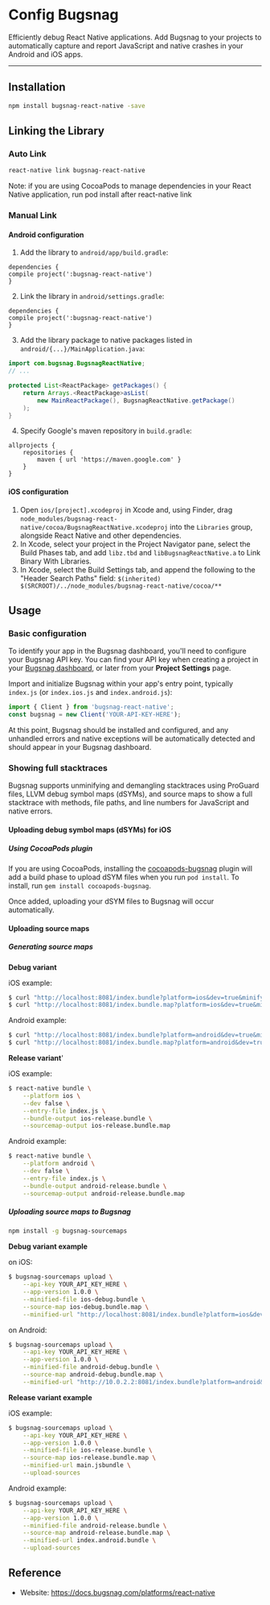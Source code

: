 # Config Bugsnag

Efficiently debug React Native applications. Add Bugsnag to your projects to automatically capture and report JavaScript and native crashes in your Android and iOS apps.

---

## Installation

```bash
npm install bugsnag-react-native -save
```

## Linking the Library

### Auto Link

```bash
react-native link bugsnag-react-native
```

Note: if you are using CocoaPods to manage dependencies in your React Native application, run pod install after react-native link

### Manual Link

#### Android configuration

1. Add the library to `android/app/build.gradle`:

```
dependencies {
compile project(':bugsnag-react-native')
}
```
2. Link the library in `android/settings.gradle`:

```
dependencies {
compile project(':bugsnag-react-native')
}
```
3.  Add the library package to native packages listed in 
    `android/{...}/MainApplication.java`:
    
```java
import com.bugsnag.BugsnagReactNative;
// ...

protected List<ReactPackage> getPackages() {
    return Arrays.<ReactPackage>asList(
        new MainReactPackage(), BugsnagReactNative.getPackage()
    );
}
```
4. Specify Google's maven repository in `build.gradle`:

```
allprojects {
    repositories {
        maven { url 'https://maven.google.com' }
    }
}
```

#### iOS configuration

1. Open `ios/[project].xcodeproj` in Xcode and, using Finder, drag `node_modules/bugsnag-react-native/cocoa/BugsnagReactNative.xcodeproj` into the `Libraries` group, alongside React Native and other dependencies.
2. In Xcode, select your project in the Project Navigator pane, select the Build Phases tab, and add `libz.tbd` and `libBugsnagReactNative.a` to Link Binary With Libraries.
3. In Xcode, select the Build Settings tab, and append the following to the "Header Search Paths" field: `$(inherited) $(SRCROOT)/../node_modules/bugsnag-react-native/cocoa/**`

## Usage

### Basic configuration

To identify your app in the Bugsnag dashboard, you'll need to configure your Bugsnag API key. You can find your API key when creating a project in your [Bugsnag dashboard](https://app.bugsnag.com/), or later from your **Project Settings** page.

Import and initialize Bugsnag within your app's entry point, typically `index.js` (or `index.ios.js` and `index.android.js`):

```js
import { Client } from 'bugsnag-react-native';
const bugsnag = new Client('YOUR-API-KEY-HERE');
```

At this point, Bugsnag should be installed and configured, and any unhandled errors and native exceptions will be automatically detected and should appear in your Bugsnag dashboard.

### Showing full stacktraces

Bugsnag supports unminifying and demangling stacktraces using ProGuard files, LLVM debug symbol maps (dSYMs), and source maps to show a full stacktrace with methods, file paths, and line numbers for JavaScript and native errors.

#### Uploading debug symbol maps (dSYMs) for iOS

##### Using CocoaPods plugin

If you are using CocoaPods, installing the [cocoapods-bugsnag](https://github.com/bugsnag/cocoapods-bugsnag) plugin will add a build phase to upload dSYM files when you run `pod install`. To install, run `gem install cocoapods-bugsnag`.

Once added, uploading your dSYM files to Bugsnag will occur automatically.

#### Uploading source maps

##### Generating source maps
**Debug variant**

iOS example:

```bash
$ curl "http://localhost:8081/index.bundle?platform=ios&dev=true&minify=false" > ios-debug.bundle
$ curl "http://localhost:8081/index.bundle.map?platform=ios&dev=true&minify=false" > ios-debug.bundle.map
```
Android example:

```bash
$ curl "http://localhost:8081/index.bundle?platform=android&dev=true&minify=false" > android-debug.bundle
$ curl "http://localhost:8081/index.bundle.map?platform=android&dev=true&minify=false" > android-debug.bundle.map
```

**Release variant**'

iOS example:

```bash
$ react-native bundle \
    --platform ios \
    --dev false \
    --entry-file index.js \
    --bundle-output ios-release.bundle \
    --sourcemap-output ios-release.bundle.map
```
Android example:

```bash
$ react-native bundle \
    --platform android \
    --dev false \
    --entry-file index.js \
    --bundle-output android-release.bundle \
    --sourcemap-output android-release.bundle.map
```

##### Uploading source maps to Bugsnag

```bash
npm install -g bugsnag-sourcemaps
```
**Debug variant example**

on iOS:

```bash
$ bugsnag-sourcemaps upload \
    --api-key YOUR_API_KEY_HERE \
    --app-version 1.0.0 \
    --minified-file ios-debug.bundle \
    --source-map ios-debug.bundle.map \
    --minified-url "http://localhost:8081/index.bundle?platform=ios&dev=true&minify=false"
```

on Android:

```bash
$ bugsnag-sourcemaps upload \
    --api-key YOUR_API_KEY_HERE \
    --app-version 1.0.0 \
    --minified-file android-debug.bundle \
    --source-map android-debug.bundle.map \
    --minified-url "http://10.0.2.2:8081/index.bundle?platform=android&dev=true&minify=false"
```

**Release variant example**

iOS example:

```bash
$ bugsnag-sourcemaps upload \
    --api-key YOUR_API_KEY_HERE \
    --app-version 1.0.0 \
    --minified-file ios-release.bundle \
    --source-map ios-release.bundle.map \
    --minified-url main.jsbundle \
    --upload-sources
```
Android example:

```bash
$ bugsnag-sourcemaps upload \
    --api-key YOUR_API_KEY_HERE \
    --app-version 1.0.0 \
    --minified-file android-release.bundle \
    --source-map android-release.bundle.map \
    --minified-url index.android.bundle \
    --upload-sources
```

## Reference

- Website: https://docs.bugsnag.com/platforms/react-native
